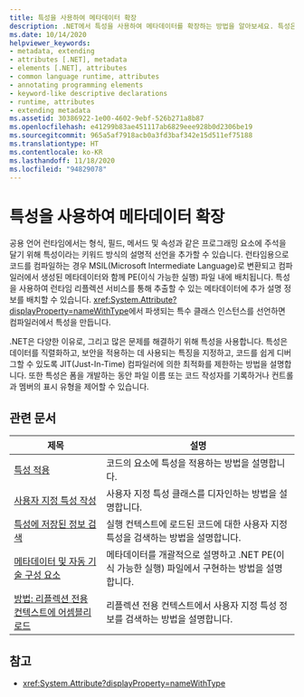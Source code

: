 ```yaml
---
title: 특성을 사용하여 메타데이터 확장
description: .NET에서 특성을 사용하여 메타데이터를 확장하는 방법을 알아보세요. 특성은 형식, 필드 등의 프로그래밍 요소에 주석을 추가하기 위한, 키워드 방식의 설명적 선언입니다.
ms.date: 10/14/2020
helpviewer_keywords:
- metadata, extending
- attributes [.NET], metadata
- elements [.NET], attributes
- common language runtime, attributes
- annotating programming elements
- keyword-like descriptive declarations
- runtime, attributes
- extending metadata
ms.assetid: 30386922-1e00-4602-9ebf-526b271a8b87
ms.openlocfilehash: e41299b83ae451117ab6829eee928b0d2306be19
ms.sourcegitcommit: 965a5af7918acb0a3fd3baf342e15d511ef75188
ms.translationtype: HT
ms.contentlocale: ko-KR
ms.lasthandoff: 11/18/2020
ms.locfileid: "94829078"
---
```

# <a name="extend-metadata-using-attributes"></a>특성을 사용하여 메타데이터 확장

공용 언어 런타임에서는 형식, 필드, 메서드 및 속성과 같은 프로그래밍 요소에 주석을 달기 위해 특성이라는 키워드 방식의 설명적 선언을 추가할 수 있습니다. 런타임용으로 코드를 컴파일하는 경우 MSIL(Microsoft Intermediate Language)로 변환되고 컴파일러에서 생성된 메타데이터와 함께 PE(이식 가능한 실행) 파일 내에 배치됩니다. 특성을 사용하여 런타임 리플렉션 서비스를 통해 추출할 수 있는 메타데이터에 추가 설명 정보를 배치할 수 있습니다. <xref:System.Attribute?displayProperty=nameWithType>에서 파생되는 특수 클래스 인스턴스를 선언하면 컴파일러에서 특성을 만듭니다.

.NET은 다양한 이유로, 그리고 많은 문제를 해결하기 위해 특성을 사용합니다. 특성은 데이터를 직렬화하고, 보안을 적용하는 데 사용되는 특징을 지정하고, 코드를 쉽게 디버그할 수 있도록 JIT(Just-In-Time) 컴파일러에 의한 최적화를 제한하는 방법을 설명합니다. 또한 특성은 폼을 개발하는 동안 파일 이름 또는 코드 작성자를 기록하거나 컨트롤과 멤버의 표시 유형을 제어할 수 있습니다.

## <a name="related-articles"></a>관련 문서

|제목|설명|
|-----------|-----------------|
|[특성 적용](applying-attributes.md)|코드의 요소에 특성을 적용하는 방법을 설명합니다.|
|[사용자 지정 특성 작성](writing-custom-attributes.md)|사용자 지정 특성 클래스를 디자인하는 방법을 설명합니다.|
|[특성에 저장된 정보 검색](retrieving-information-stored-in-attributes.md)|실행 컨텍스트에 로드된 코드에 대한 사용자 지정 특성을 검색하는 방법을 설명합니다.|
|[메타데이터 및 자동 기술 구성 요소](../metadata-and-self-describing-components.md)|메타데이터를 개괄적으로 설명하고 .NET PE(이식 가능한 실행) 파일에서 구현하는 방법을 설명합니다.|
|[방법: 리플렉션 전용 컨텍스트에 어셈블리 로드](../../framework/reflection-and-codedom/how-to-load-assemblies-into-the-reflection-only-context.md)|리플렉션 전용 컨텍스트에서 사용자 지정 특성 정보를 검색하는 방법을 설명합니다.|

## <a name="reference"></a>참고

- <xref:System.Attribute?displayProperty=nameWithType>
